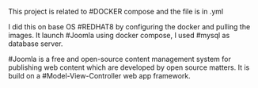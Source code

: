 This project is related to #DOCKER compose and the file is in .yml 

I did this on base OS #REDHAT8 by configuring the docker and pulling the images. It launch #Joomla using docker compose, I used #mysql as database server.

#Joomla is a free and open-source content management system for publishing web content which are developed by open source matters. It is build on a #Model-View-Controller web app framework.
